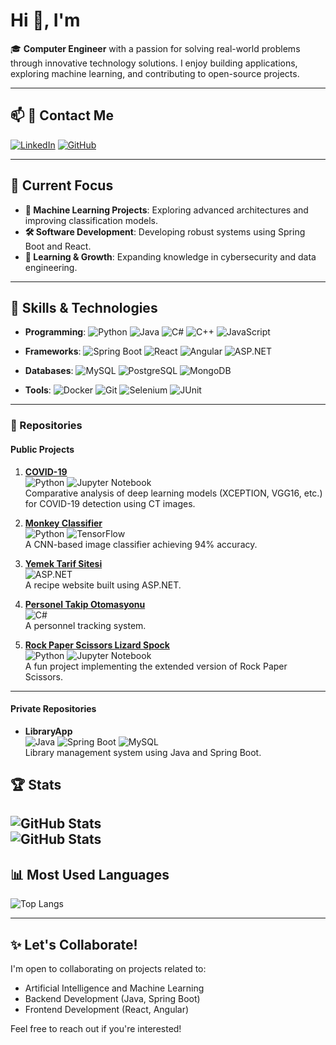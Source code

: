# Hi 👋, I'm 

🎓 **Computer Engineer** with a passion for solving real-world problems through innovative technology solutions. I enjoy building applications, exploring machine learning, and contributing to open-source projects.

---

## 📫 🔗 Contact Me 

[![LinkedIn](https://img.shields.io/badge/-LinkedIn-0A66C2?style=flat-square&logo=LinkedIn&logoColor=white)](https://linkedin.com/in/silaavsar)
[![GitHub](https://img.shields.io/badge/-GitHub-181717?style=flat-square&logo=GitHub&logoColor=white)](https://github.com/aysavsar)
 

---

## 🔭 Current Focus
- **🌟 Machine Learning Projects**: Exploring advanced architectures and improving classification models.  
- **🛠️ Software Development**: Developing robust systems using Spring Boot and React.  
- **🚀 Learning & Growth**: Expanding knowledge in cybersecurity and data engineering.

---

## 🌱 Skills & Technologies
- **Programming**: ![Python](https://img.shields.io/badge/-Python-3776AB?style=flat-square&logo=python&logoColor=white) ![Java](https://img.shields.io/badge/-Java-007396?style=flat-square&logo=java&logoColor=white) ![C#](https://img.shields.io/badge/-C%23-239120?style=flat-square&logo=c-sharp&logoColor=white) ![C++](https://img.shields.io/badge/-C++-00599C?style=flat-square&logo=c%2B%2B&logoColor=white) ![JavaScript](https://img.shields.io/badge/-JavaScript-F7DF1E?style=flat-square&logo=javascript&logoColor=black)  

- **Frameworks**: ![Spring Boot](https://img.shields.io/badge/-Spring%20Boot-6DB33F?style=flat-square&logo=springboot&logoColor=white) ![React](https://img.shields.io/badge/-React-61DAFB?style=flat-square&logo=react&logoColor=black) ![Angular](https://img.shields.io/badge/-Angular-DD0031?style=flat-square&logo=angular&logoColor=white) ![ASP.NET](https://img.shields.io/badge/-ASP.NET-512BD4?style=flat-square&logo=dotnet&logoColor=white)  

- **Databases**: ![MySQL](https://img.shields.io/badge/-MySQL-4479A1?style=flat-square&logo=mysql&logoColor=white) ![PostgreSQL](https://img.shields.io/badge/-PostgreSQL-336791?style=flat-square&logo=postgresql&logoColor=white) ![MongoDB](https://img.shields.io/badge/-MongoDB-47A248?style=flat-square&logo=mongodb&logoColor=white)  

- **Tools**: ![Docker](https://img.shields.io/badge/-Docker-2496ED?style=flat-square&logo=docker&logoColor=white) ![Git](https://img.shields.io/badge/-Git-F05032?style=flat-square&logo=git&logoColor=white) ![Selenium](https://img.shields.io/badge/-Selenium-43B02A?style=flat-square&logo=selenium&logoColor=white) ![JUnit](https://img.shields.io/badge/-JUnit-25A162?style=flat-square&logo=junit5&logoColor=white)

---

### 📂 Repositories

#### Public Projects

1. [**COVID-19**](https://github.com/aysavsar/COVID-19)  
   ![Python](https://img.shields.io/badge/-Python-3776AB?style=flat-square&logo=python&logoColor=white) ![Jupyter Notebook](https://img.shields.io/badge/-Jupyter%20Notebook-F37626?style=flat-square&logo=jupyter&logoColor=white)  
   Comparative analysis of deep learning models (XCEPTION, VGG16, etc.) for COVID-19 detection using CT images.

2. [**Monkey Classifier**](https://github.com/aysavsar/monkey-classifier-with-cnn-0-94-acc)  
   ![Python](https://img.shields.io/badge/-Python-3776AB?style=flat-square&logo=python&logoColor=white) ![TensorFlow](https://img.shields.io/badge/-TensorFlow-FF6F00?style=flat-square&logo=tensorflow&logoColor=white)  
   A CNN-based image classifier achieving 94% accuracy.

3. [**Yemek Tarif Sitesi**](https://github.com/aysavsar/Yemek_Tarif_Sitesi)  
   ![ASP.NET](https://img.shields.io/badge/-ASP.NET-512BD4?style=flat-square&logo=dotnet&logoColor=white)  
   A recipe website built using ASP.NET.

4. [**Personel Takip Otomasyonu**](https://github.com/aysavsar/Personel_Takip_Otomasyonu)  
   ![C#](https://img.shields.io/badge/-C%23-239120?style=flat-square&logo=c-sharp&logoColor=white)  
   A personnel tracking system.

5. [**Rock Paper Scissors Lizard Spock**](https://github.com/aysavsar/tas_kagit_makas_kertenkele_spock)  
   ![Python](https://img.shields.io/badge/-Python-3776AB?style=flat-square&logo=python&logoColor=white) ![Jupyter Notebook](https://img.shields.io/badge/-Jupyter%20Notebook-F37626?style=flat-square&logo=jupyter&logoColor=white)  
   A fun project implementing the extended version of Rock Paper Scissors.

---

#### Private Repositories

- **LibraryApp**  
  ![Java](https://img.shields.io/badge/-Java-007396?style=flat-square&logo=java&logoColor=white) ![Spring Boot](https://img.shields.io/badge/-Spring%20Boot-6DB33F?style=flat-square&logo=springboot&logoColor=white) ![MySQL](https://img.shields.io/badge/-MySQL-4479A1?style=flat-square&logo=mysql&logoColor=white)  
  Library management system using Java and Spring Boot.

## 🏆 Stats
![GitHub Stats](https://github-readme-stats.vercel.app/api?username=aysavsar&show_icons=true&theme=radical)  
![GitHub Stats](https://github-readme-streak-stats.herokuapp.com/?user=aysavsar&theme=tokyonight)
---
## 📊 Most Used Languages
![Top Langs](https://github-readme-stats.vercel.app/api/top-langs/?username=aysavsar&layout=compact&langs_count=6&theme=tokyonight)

---

## ✨ Let's Collaborate!
I'm open to collaborating on projects related to:
- Artificial Intelligence and Machine Learning  
- Backend Development (Java, Spring Boot)  
- Frontend Development (React, Angular)  

Feel free to reach out if you're interested!  



